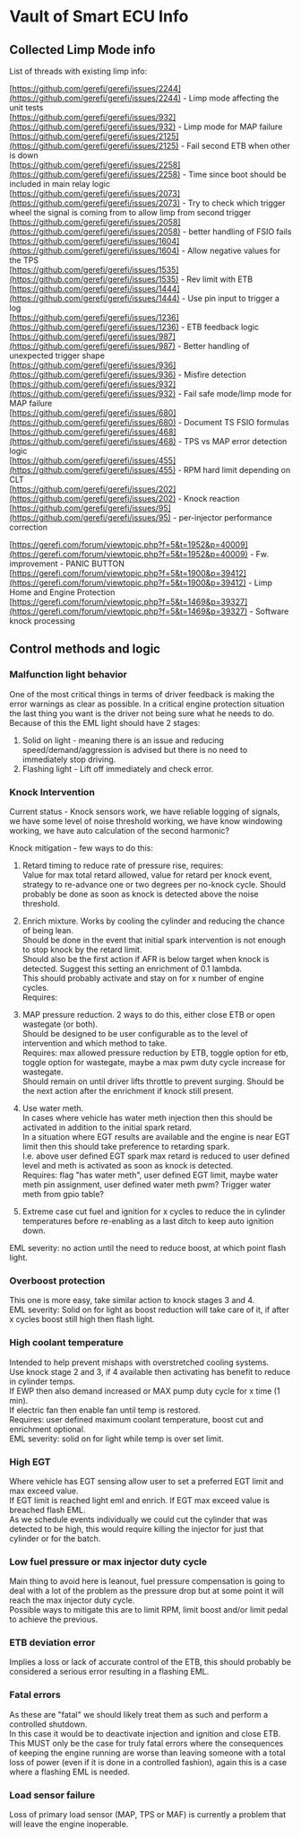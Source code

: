 # Vault of Smart ECU Info

## Collected Limp Mode info  

List of threads with existing limp info:  

[https://github.com/gerefi/gerefi/issues/2244](https://github.com/gerefi/gerefi/issues/2244) - Limp mode affecting the unit tests  
[https://github.com/gerefi/gerefi/issues/932](https://github.com/gerefi/gerefi/issues/932) - Limp mode for MAP failure  
[https://github.com/gerefi/gerefi/issues/2125](https://github.com/gerefi/gerefi/issues/2125) - Fail second ETB when other is down  
[https://github.com/gerefi/gerefi/issues/2258](https://github.com/gerefi/gerefi/issues/2258) - Time since boot should be included in main relay logic  
[https://github.com/gerefi/gerefi/issues/2073](https://github.com/gerefi/gerefi/issues/2073) - Try to check which trigger wheel the signal is coming from to allow limp from second trigger  
[https://github.com/gerefi/gerefi/issues/2058](https://github.com/gerefi/gerefi/issues/2058) - better handling of FSIO fails  
[https://github.com/gerefi/gerefi/issues/1604](https://github.com/gerefi/gerefi/issues/1604) - Allow negative values for the TPS  
[https://github.com/gerefi/gerefi/issues/1535](https://github.com/gerefi/gerefi/issues/1535) - Rev limit with ETB  
[https://github.com/gerefi/gerefi/issues/1444](https://github.com/gerefi/gerefi/issues/1444) - Use pin input to trigger a log  
[https://github.com/gerefi/gerefi/issues/1236](https://github.com/gerefi/gerefi/issues/1236) - ETB feedback logic  
[https://github.com/gerefi/gerefi/issues/987](https://github.com/gerefi/gerefi/issues/987) - Better handling of unexpected trigger shape  
[https://github.com/gerefi/gerefi/issues/936](https://github.com/gerefi/gerefi/issues/936) - Misfire detection  
[https://github.com/gerefi/gerefi/issues/932](https://github.com/gerefi/gerefi/issues/932) - Fail safe mode/limp mode for MAP failure  
[https://github.com/gerefi/gerefi/issues/680](https://github.com/gerefi/gerefi/issues/680) - Document TS FSIO formulas  
[https://github.com/gerefi/gerefi/issues/468](https://github.com/gerefi/gerefi/issues/468) - TPS vs MAP error detection logic  
[https://github.com/gerefi/gerefi/issues/455](https://github.com/gerefi/gerefi/issues/455) - RPM hard limit depending on CLT  
[https://github.com/gerefi/gerefi/issues/202](https://github.com/gerefi/gerefi/issues/202) - Knock reaction  
[https://github.com/gerefi/gerefi/issues/95](https://github.com/gerefi/gerefi/issues/95) - per-injector performance correction  

[https://gerefi.com/forum/viewtopic.php?f=5&t=1952&p=40009](https://gerefi.com/forum/viewtopic.php?f=5&t=1952&p=40009) - Fw. improvement - PANIC BUTTON  
[https://gerefi.com/forum/viewtopic.php?f=5&t=1900&p=39412](https://gerefi.com/forum/viewtopic.php?f=5&t=1900&p=39412) - Limp Home and Engine Protection  
[https://gerefi.com/forum/viewtopic.php?f=5&t=1469&p=39327](https://gerefi.com/forum/viewtopic.php?f=5&t=1469&p=39327) - Software knock processing  

## Control methods and logic

### Malfunction light behavior  

One of the most critical things in terms of driver feedback is making the error warnings as clear as possible. In a critical engine protection situation the last thing you want is the driver not being sure what he needs to do.  
Because of this the EML light should have 2 stages:  

1. Solid on light - meaning there is an issue and reducing speed/demand/aggression is advised but there is no need to immediately stop driving.  
2. Flashing light - Lift off immediately and check error.  

### Knock Intervention  

Current status - Knock sensors work, we have reliable logging of signals, we have some level of noise threshold working, we have know windowing working, we have auto calculation of the second harmonic?  

Knock mitigation - few ways to do this:  

1. Retard timing to reduce rate of pressure rise, requires:  
Value for max total retard allowed,  value for retard per knock event, strategy to re-advance one or two degrees per no-knock cycle.
Should probably be done as soon as knock is detected above the noise threshold.  

2. Enrich mixture. Works by cooling the cylinder and reducing the chance of being lean.  
Should be done in the event that initial spark intervention is not enough to stop knock by the retard limit.  
Should also be the first action if AFR is below target when knock is detected. Suggest this setting an enrichment of 0.1 lambda.  
This should probably activate and stay on for x number of engine cycles.  
Requires:

3. MAP pressure reduction.
2 ways to do this, either close ETB or open wastegate (or both).  
Should be designed to be user configurable as to the level of intervention and which method to take.  
Requires: max allowed pressure reduction by ETB, toggle option for etb, toggle option for wastegate, maybe a max pwm duty cycle increase for wastegate.  
Should remain on until driver lifts throttle to prevent surging. Should be the next action after the enrichment if knock still present.  

4. Use water meth.  
In cases where vehicle has water meth injection then this should be activated in addition to the initial spark retard.  
In a situation where EGT results are available and the engine is near EGT limit then this should take preference to retarding spark.  
I.e. above user defined EGT spark max retard is reduced to user defined level and meth is activated as soon as knock is detected.  
Requires: flag "has water meth", user defined EGT limit, maybe water meth pin assignment, user defined water meth pwm? Trigger water meth from gpio table?  

5. Extreme case cut fuel and ignition for x cycles to reduce the in cylinder temperatures before re-enabling as a last ditch to keep auto ignition down.  

EML severity: no action until the need to reduce boost, at which point flash light.  

### Overboost protection  

This one is more easy, take similar action to knock stages 3 and 4.  
EML severity: Solid on for light as boost reduction will take care of it, if after x cycles boost still high then flash light.  

### High coolant temperature  

Intended to help prevent mishaps with overstretched cooling systems.  
Use knock stage 2 and 3, if 4 available then activating has benefit to reduce in cylinder temps.  
If EWP then also demand increased or MAX pump duty cycle for x time (1 min).  
If electric fan then enable fan until temp is restored.  
Requires: user defined maximum coolant temperature, boost cut and enrichment optional.  
EML severity: solid on for light while temp is over set limit.  

### High EGT  

Where vehicle has EGT sensing allow user to set a preferred EGT limit and max exceed value.  
If EGT limit is reached light eml and enrich. If EGT max exceed value is breached flash EML.  
As we schedule events individually we could cut the cylinder that was detected to be high, this would require killing the injector for just that cylinder or for the batch.  

### Low fuel pressure or max injector duty cycle  

Main thing to avoid here is leanout, fuel pressure compensation is going to deal with a lot of the problem as the pressure drop but at some point it will reach the max injector duty cycle.  
Possible ways to mitigate this are to limit RPM, limit boost and/or limit pedal to achieve the previous.  

### ETB deviation error  

Implies a loss or lack of accurate control of the ETB, this should probably be considered a serious error resulting in a flashing EML.  

### Fatal errors  

As these are "fatal" we should likely treat them as such and perform a controlled shutdown.  
In this case it would be to deactivate injection and ignition and close ETB.  
This MUST only be the case for truly fatal errors where the consequences of keeping the engine running are worse than leaving someone with a total loss of power (even if it is done in a controlled fashion), again this is a case where a flashing EML is needed.  

### Load sensor failure  

Loss of primary load sensor (MAP, TPS or MAF) is currently a problem that will leave the engine inoperable.
